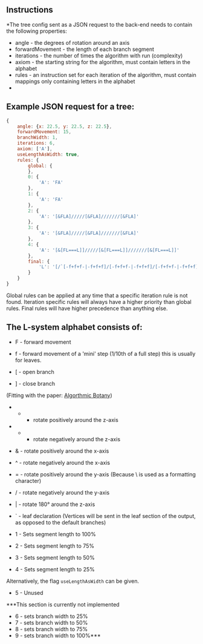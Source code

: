 ## Instructions
*The tree config sent as a JSON request to the back-end needs to contain the following properties:
* angle - the degrees of rotation around an axis
* forwardMovement - the length of each branch segment
* iterations - the number of times the algorithm with run (complexity)
* axiom - the starting string for the algorithm, must contain letters in the alphabet
* rules - an instruction set for each iteration of the algorithm, must contain mappings only containing letters in the alphabet
*

## Example JSON request for a tree:
```javascript
{
	angle: {x: 22.5, y: 22.5, z: 22.5},
	forwardMovement: 15,
	branchWidth: 1,
	iterations: 6,
	axiom: ['A'],
	useLengthAsWidth: true,
	rules: {
		global: {
		},
		0: {
			'A': 'FA'
		},
		1: {
			'A': 'FA'
		},
		2: {
			'A': '[&FLA]/////[&FLA]///////[&FLA]'
		},
		3: {
			'A': '[&FLA]/////[&FLA]///////[&FLA]'
		},
		4: {
			'A': '[&[FL===L]]/////[&[FL===L]]///////[&[FL===L]]'
		},
		final: {
			'L': '[/`[-f+f+f-|-f+f+f]/[-f+f+f-|-f+f+f]/[-f+f+f-|-f+f+f]/[-f+f+f-|-f+f+f]]`'
		}
	}
}
```

Global rules can be applied at any time that a specific iteration rule is not found.
Iteration specific rules will always have a higher priority than global rules.
Final rules will have higher precedence than anything else.

## The L-system alphabet consists of:
* F - forward movement
* f - forward movement of a 'mini' step (1/10th of a full step) this is usually for leaves.


* [ - open branch
* ] - close branch

(Fitting with the paper: [Algorthmic Botany](http://algorithmicbotany.org/papers/abop/abop.pdf))

* + - rotate positively around the z-axis
* - - rotate negatively around the z-axis
* & - rotate positively around the x-axis 
* ^ - rotate negatively around the x-axis
* = - rotate positively around the y-axis (Because \ is used as a formatting character)
* / - rotate negatively around the y-axis

* | - rotate 180° around the z-axis

* ` - leaf declaration (Vertices will be sent in the leaf section of the output, as opposed to the default branches)

* 1 - Sets segment length to 100%
* 2 - Sets segment length to 75%
* 3 - Sets segment length to 50%
* 4 - Sets segment length to 25%

Alternatively, the flag ``useLengthAsWidth`` can be given.

* 5 - Unused

***This section is currently not implemented
* 6 - sets branch width to 25%
* 7 - sets branch width to 50%
* 8 - sets branch width to 75%
* 9 - sets branch width to 100%***